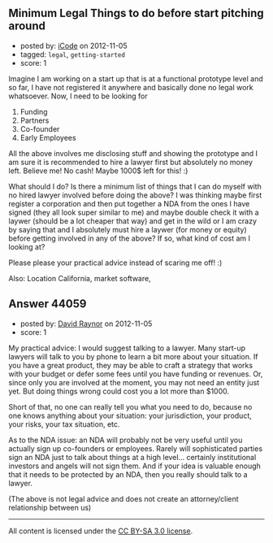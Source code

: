 ## Minimum Legal Things to do before start pitching around

- posted by: [iCode](https://stackexchange.com/users/-1/16438-icode) on 2012-11-05
- tagged: `legal`, `getting-started`
- score: 1

Imagine I am working on a start up that is at a functional prototype level and so far, I have not registered it anywhere and basically done no legal work whatsoever. Now, I need to be looking for 

 1. Funding
 2. Partners
 3. Co-founder
 4. Early Employees

All the above involves me disclosing stuff and showing the prototype and I am sure it is recommended  to hire a lawyer first but absolutely no money left. Believe me! No cash! Maybe 1000$ left for this! :)  

What should I do? Is there a minimum list of things that I can do myself with no hired lawyer involved before doing the above? I was thinking maybe first register a corporation and then put together a NDA from the ones I have signed (they all look super similar to me) and maybe double check it with a laywer (should be a lot cheaper that way) and get in the wild or I am crazy by saying that and I absolutely must hire a laywer (for money or equity) before getting involved in any of the above? If so, what kind of cost am I looking at?

Please please your practical advice instead of scaring me off! :)

Also: Location California, market software, 


## Answer 44059

- posted by: [David Raynor](https://stackexchange.com/users/-1/21154-david-raynor) on 2012-11-05
- score: 1

My practical advice: I would suggest talking to a lawyer. Many start-up lawyers will talk to you by phone to learn a bit more about your situation. If you have a great product, they may be able to craft a strategy that works with your budget or defer some fees until you have funding or revenues. Or, since only you are involved at the moment, you may not need an entity just yet. But doing things wrong could cost you a lot more than $1000. 

Short of that, no one can really tell you what you need to do, because no one knows anything about your situation: your jurisdiction, your product, your risks, your tax situation, etc. 

As to the NDA issue: an NDA will probably not be very useful until you actually sign up co-founders or employees. Rarely will sophisticated parties sign an NDA just to talk about things at a high level... certainly institutional investors and angels will not sign them. And if your idea is valuable enough that it needs to be protected by an NDA, then you really should talk to a lawyer.

(The above is not legal advice and does not create an attorney/client relationship between us)



---

All content is licensed under the [CC BY-SA 3.0 license](https://creativecommons.org/licenses/by-sa/3.0/).
